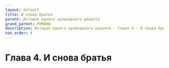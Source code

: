 ```yaml
---
layout: default
title: И снова братья
parent: История одного кулинарного рецепта
grand_parent: РОМАНЫ
description: История одного кулинарного рецепта - Глава 4 - И снова братья
nav_order: 4
---
```


#  Глава 4. И снова братья
